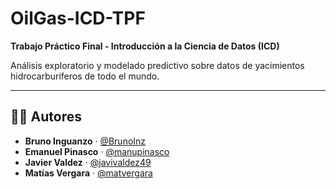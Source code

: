 # OilGas-ICD-TPF

**Trabajo Práctico Final - Introducción a la Ciencia de Datos (ICD)**

Análisis exploratorio y modelado predictivo sobre datos de yacimientos hidrocarburíferos de todo el mundo.

---

## 🧑‍💻 Autores

- **Bruno Inguanzo** · [@BrunoInz](https://github.com/BrunoInz)
- **Emanuel Pinasco** · [@manupinasco](https://github.com/manupinasco)
- **Javier Valdez** · [@javivaldez49](https://github.com/javivaldez49)
- **Matías Vergara** · [@matvergara](https://github.com/matvergara)
